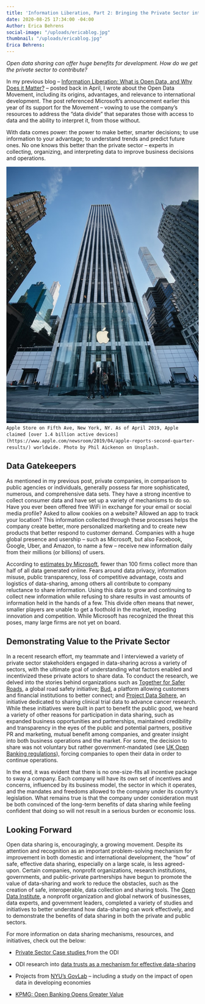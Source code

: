 ```yaml
---
title: 'Information Liberation, Part 2: Bringing the Private Sector into the Movement'
date: 2020-08-25 17:34:00 -04:00
Author: Erica Behrens
social-image: "/uploads/ericablog.jpg"
thumbnail: "/uploads/ericablog.jpg"
Erica Behrens: 
---
```


*Open data sharing can offer huge benefits for development. How do we get the private sector to contribute?*

In my previous blog – [Information Liberation: What is Open Data, and Why Does it Matter?](https://dai-global-digital.com/information-liberation-what-is-open-data-and-why-does-it-matter.html) – posted back in April, I wrote about the Open Data Movement, including its origins, advantages, and relevance to international development. The post referenced Microsoft’s announcement earlier this year of its support for the Movement – vowing to use the company’s resources to address the “data divide” that separates those with access to data and the ability to interpret it, from those without.

With data comes power: the power to make better, smarter decisions; to use information to your advantage; to understand trends and predict future ones. No one knows this better than the private sector – experts in collecting, organizing, and interpreting data to improve business decisions and operations.

**<!--more-->**

![ericablog.jpg](/uploads/ericablog.jpg)`Apple Store on Fifth Ave, New York, NY. As of April 2019, Apple claimed [over 1.4 billion active devices] (https://www.apple.com/newsroom/2019/04/apple-reports-second-quarter-results/) worldwide. Photo by Phil Aickenon on Unsplash.`

## **Data Gatekeepers**

As mentioned in my previous post, private companies, in comparison to public agencies or individuals, generally possess far more sophisticated, numerous, and comprehensive data sets. They have a strong incentive to collect consumer data and have set up a variety of mechanisms to do so. Have you ever been offered free WiFi in exchange for your email or social media profile? Asked to allow cookies on a website? Allowed an app to track your location? This information collected through these processes helps the company create better, more personalized marketing and to create new products that better respond to customer demand. Companies with a huge global presence and usership – such as Microsoft, but also Facebook, Google, Uber, and Amazon, to name a few – receive new information daily from their millions (or billions) of users.

According to [estimates by Microsoft](https://blogs.microsoft.com/on-the-issues/2020/04/21/open-data-campaign-divide/), fewer than 100 firms collect more than half of all data generated online. Fears around data privacy, information misuse, public transparency, loss of competitive advantage, costs and logistics of data-sharing, among others all contribute to company reluctance to share information. Using this data to grow and continuing to collect new information while refusing to share results in vast amounts of information held in the hands of a few. This divide often means that newer, smaller players are unable to get a foothold in the market, impeding innovation and competition. While Microsoft has recognized the threat this poses, many large firms are not yet on board.

## **Demonstrating Value to the Private Sector**

In a recent research effort, my teammate and I interviewed a variety of private sector stakeholders engaged in data-sharing across a variety of sectors, with the ultimate goal of understanding what factors enabled and incentivized these private actors to share data. To conduct the research, we delved into the stories behind organizations such as [Together for Safer Roads](http://www.togetherforsaferroads.org/), a global road safety initiative; [Bud](http://www.thisisbud.com/), a platform allowing customers and financial institutions to better connect; and [Project Data Sphere](http://www.projectdatasphere.org/), an initiative dedicated to sharing clinical trial data to advance cancer research. While these initiatives were built in part to benefit the public good, we heard a variety of other reasons for participation in data sharing, such as expanded business opportunities and partnerships, maintained credibility and transparency in the eyes of the public and potential partners, positive PR and marketing, mutual benefit among companies, and greater insight into both business operations and the market. For some, the decision to share was not voluntary but rather government-mandated (see [UK Open Banking regulations](https://www.openbanking.org.uk/)), forcing companies to open their data in order to continue operations.

In the end, it was evident that there is no one-size-fits all incentive package to sway a company. Each company will have its own set of incentives and concerns, influenced by its business model, the sector in which it operates, and the mandates and freedoms allowed to the company under its country’s legislation. What remains true is that the company under consideration must be both convinced of the long-term benefits of data sharing while feeling confident that doing so will not result in a serious burden or economic loss.

## **Looking Forward**

Open data sharing is, encouragingly, a growing movement. Despite its attention and recognition as an important problem-solving mechanism for improvement in both domestic and international development, the “how” of safe, effective data sharing, especially on a large scale, is less agreed-upon. Certain companies, nonprofit organizations, research institutions, governments, and public-private partnerships have begun to promote the value of data-sharing and work to reduce the obstacles, such as the creation of safe, interoperable, data collection and sharing tools. The [Open Data Institute](https://theodi.org/), a nonprofit organization and global network of businesses, data experts, and government leaders, completed a variety of studies and initiatives to better understand how data-sharing can work effectively, and to demonstrate the benefits of data sharing in both the private and public sectors.

For more information on data sharing mechanisms, resources, and initiatives, check out the below:

* [Private Sector Case studies ](https://theodi.org/service/business-data-sharing/#1583247173913-55b17701-0733)from the ODI

* ODI research into [data trusts as a mechanism for effective data-sharing](https://theodi.org/article/defining-a-data-trust/)

* Projects from [NYU’s GovLab](http://www.thegovlab.org/projects.html) – including a study on the impact of open data in developing economies

* [KPMG: Open Banking Opens Greater Value](https://home.kpmg/xx/en/home/insights/2019/05/open-banking-for-greater-customer-value-fs.html)